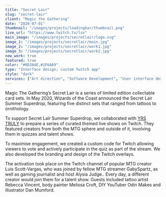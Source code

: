```yaml
---
title: "Secret Lair"
slug: "secret-lair"
client: "Magic the Gathering"
date: "2020-07-01"
thumbnail: "/images/projects/loadingbar/thumbnail.png"
live_url: "https://www.twitch.tv/lsv"
main_image: "/images/projects/secretlair/logo.svg"
image_1: "/images/projects/secretlair/main.jpg"
image_2: "/images/projects/secretlair/work1.jpg"
image_3: "/images/projects/secretlair/work2.jpg"
new_work: true
featured: true
color: "#0D3A4E,#1F6A69"
type: "Interface design; custom Twitch app"
style: "dark"
services: ["Art direction", "Software Development", "User interface design", "Digital Design"]
---
```

Magic The Gathering’s Secret Lair is a series of limited edition collectable
card sets. In May 2020, Wizards of the Coast announced the Secret Lair Summer
Superdrop, featuring five distinct sets that ranged from tattoos to ornithology.

To support Secret Lair Summer Superdrop, we collaborated with [YRS
TRULY](http://yrstruly.uk/) to prepare a series of curated themed live shows on
Twitch. They featured creators from both the MTG sphere and outside of it,
involving them in quizzes and talent shows.

To maximise engagement, we created a custom code for Twitch allowing viewers to
vote and actively participate in the quiz as part of the stream. We also
developed the branding and design of the Twitch overlays.

The activation took place on the Twitch channel of popular MTG creator Luis
Scott-Vargas, who was joined by fellow MTG streamer GabySpartz, as well as
gaming journalist and host Alysia Judge.. Every day, a different creator would
join them for a talent show. Guests included tattoo artist Rebecca Vincent, body
painter Melissa Croft, DIY YouTuber Odin Makes and illustrator Dan Mumford.
